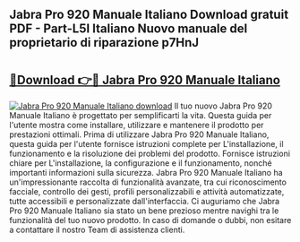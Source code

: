 ## Jabra Pro 920 Manuale Italiano Download gratuit PDF - Part-L5I Italiano Nuovo manuale del proprietario di riparazione p7HnJ

# <h2><a href="http://dff88xt.blite.top/?on=Jabra+Pro+920+Manuale+Italiano">🔗Download 👉🔴 Jabra Pro 920 Manuale Italiano</a></h2>

[![Jabra Pro 920 Manuale Italiano download](https://i.imgur.com/lujVjoI.png)](http://dff88xt.blite.top/?on=Jabra+Pro+920+Manuale+Italiano)
Il tuo nuovo Jabra Pro 920 Manuale Italiano è progettato per semplificarti la vita. Questa guida per l'utente mostra come installare, utilizzare e mantenere il prodotto per prestazioni ottimali. Prima di utilizzare Jabra Pro 920 Manuale Italiano, questa guida per l'utente fornisce istruzioni complete per L'installazione, il funzionamento e la risoluzione dei problemi del prodotto. Fornisce istruzioni chiare per L'installazione, la configurazione e il funzionamento, nonché importanti informazioni sulla sicurezza. Jabra Pro 920 Manuale Italiano ha un'impressionante raccolta di funzionalità avanzate, tra cui riconoscimento facciale, controllo dei gesti, profili personalizzabili e attività automatizzate, tutte accessibili e personalizzate dall'interfaccia. Ci auguriamo che Jabra Pro 920 Manuale Italiano sia stato un bene prezioso mentre navighi tra le funzionalità del tuo nuovo prodotto. In caso di domande o dubbi, non esitare a contattare il nostro Team di assistenza clienti.
